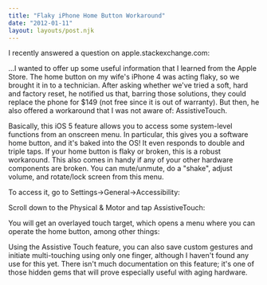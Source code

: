 ```yaml
---
title: "Flaky iPhone Home Button Workaround"
date: "2012-01-11"
layout: layouts/post.njk
---
```


I recently answered a question on apple.stackexchange.com:

...I wanted to offer up some useful information that I learned from the Apple
Store. The home button on my wife's iPhone 4 was acting flaky, so we brought it
in to a technician. After asking whether we've tried a soft, hard and factory
reset, he notified us that, barring those solutions, they could replace the
phone for \$149 (not free since it is out of warranty). But then, he also
offered a workaround that I was not aware of: AssistiveTouch.

Basically, this iOS 5 feature allows you to access some system-level functions
from an onscreen menu. In particular, this gives you a software home button, and
it's baked into the OS! It even responds to double and triple taps. If your home
button is flaky or broken, this is a robust workaround. This also comes in handy
if any of your other hardware components are broken. You can mute/unmute, do a
"shake", adjust volume, and rotate/lock screen from this menu.

To access it, go to Settings->General->Accessibility:

Scroll down to the Physical & Motor and tap AssistiveTouch:

You will get an overlayed touch target, which opens a menu where you can operate
the home button, among other things:

Using the Assistive Touch feature, you can also save custom gestures and
initiate multi-touching using only one finger, although I haven't found any use
for this yet. There isn't much documentation on this feature; it's one of those
hidden gems that will prove especially useful with aging hardware.
